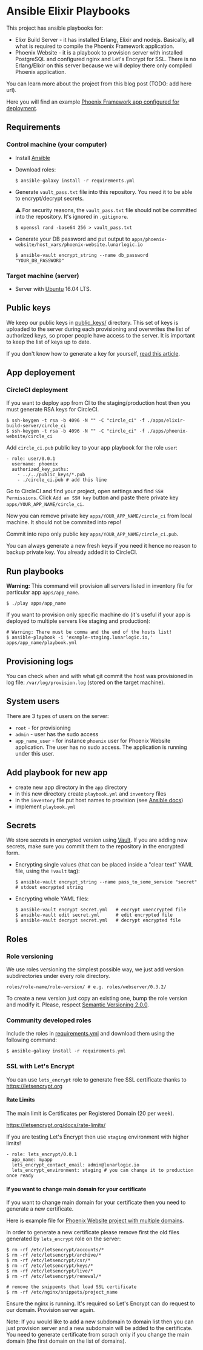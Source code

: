 # Ansible Elixir Playbooks

This project has ansible playbooks for:

* Elixr Build Server - it has installed Erlang, Elixir and nodejs. Basically, all what is required to compile the Phoenix Framework application.
* Phoenix Website - it is a playbook to provision server with installed PostgreSQL and configured nginx and Let's Encrypt for SSL. There is no Erlang/Elixir on this server because we will deploy there only compiled Phoenix application.

You can learn more about the project from this blog post (TODO: add here url).

Here you will find an example [Phoenix Framework app configured for deployment](https://github.com/LunarLogic/phoenix_website).

## Requirements

### Control machine (your computer)

* Install [Ansible](https://www.ansible.com/)

* Download roles:

  ```shell
  $ ansible-galaxy install -r requirements.yml
  ```

* Generate `vault_pass.txt` file into this repository. You need it to be able to encrypt/decrypt secrets.

  :warning: For security reasons, the `vault_pass.txt` file should not be committed into the repository. It's ignored in `.gitignore`.

  ```shell
  $ openssl rand -base64 256 > vault_pass.txt
  ```

* Generate your DB password and put output to `apps/phoenix-website/host_vars/phoenix-website.lunarlogic.io`

  ```shell
  $ ansible-vault encrypt_string --name db_password "YOUR_DB_PASSWORD"
  ```

### Target machine (server)

* Server with [Ubuntu](https://www.ubuntu.com/) 16.04 LTS.

## Public keys

We keep our public keys in [public_keys/] directory. This set of keys is uploaded to the server during each provisioning
and overwrites the list of authorized keys, so proper people have access to the server. It is important to keep
the list of keys up to date.

If you don't know how to generate a key for yourself,
[read this article](https://help.github.com/articles/connecting-to-github-with-ssh/).

## App deployement

### CircleCI deployment

If you want to deploy app from CI to the staging/production host then you must generate RSA keys for CircleCI.

```shell
$ ssh-keygen -t rsa -b 4096 -N "" -C "circle_ci" -f ./apps/elixir-build-server/circle_ci
$ ssh-keygen -t rsa -b 4096 -N "" -C "circle_ci" -f ./apps/phoenix-website/circle_ci
```

Add `circle_ci.pub` public key to your app playbook for the role `user`:

```
- role: user/0.0.1
  username: phoenix
  authorized_key_paths:
    - ../../public_keys/*.pub
    - ./circle_ci.pub # add this line
```

Go to CircleCI and find your project, open settings and find `SSH Permissions`. Click `Add an SSH key` button and paste there private key `apps/YOUR_APP_NAME/circle_ci`.

Now you can remove private key `apps/YOUR_APP_NAME/circle_ci` from local machine. It should not be commited into repo!

Commit into repo only public key `apps/YOUR_APP_NAME/circle_ci.pub`.

You can always generate a new fresh keys if you need it hence no reason to backup private key. You already added it to CircleCI.

## Run playbooks

__Warning:__ This command will provision all servers listed in inventory file for particular app `apps/app_name`.

```shell
$ ./play apps/app_name
```

If you want to provision only specific machine do (it's useful if your app is deployed to multiple servers like staging and production):

```shell
# Warning: There must be comma and the end of the hosts list!
$ ansible-playbook -i 'example-staging.lunarlogic.io,' apps/app_name/playbook.yml
```

## Provisioning logs

You can check when and with what git commit the host was provisioned in log file: `/var/log/provision.log` (stored on the target machine).

## System users

There are 3 types of users on the server:

* `root` - for provisioning
* `admin` - user has the sudo access
* `app_name_user` - for instance `phoenix` user for Phoenix Website application. The user has no sudo access. The application is running under this user.

## Add playbook for new app

* create new app directory in the `app` directory
* in this new directory create `playbook.yml` and `inventory` files
* in the `inventory` file put host names to provision (see [Ansible docs](http://docs.ansible.com/ansible/intro_inventory.html))
* implement `playbook.yml`

## Secrets

We store secrets in encrypted version using [Vault]. If you are adding new secrets, make sure you commit them to the repository in the encrypted form.

* Encrypting single values (that can be placed inside a "clear text" YAML file, using the `!vault` tag):

  ```shell
  $ ansible-vault encrypt_string --name pass_to_some_service "secret"  # stdout encrypted string
  ```

* Encrypting whole YAML files:

  ```shell
  $ ansible-vault encrypt secret.yml   # encrypt unencrypted file
  $ ansible-vault edit secret.yml      # edit encrypted file
  $ ansible-vault decrypt secret.yml   # decrypt encrypted file
  ```

## Roles

### Role versioning

We use roles versioning the simplest possible way, we just add version subdirectories under every role directory.

```shell
roles/role-name/role-version/ # e.g. roles/webserver/0.3.2/
```

To create a new version just copy an existing one, bump the role version and modify it.
Please, respect [Semantic Versioning 2.0.0].

### Community developed roles

Include the roles in [requirements.yml] and download them using the following command:

```shell
$ ansible-galaxy install -r requirements.yml
```

### SSL with Let's Encrypt

You can use `lets_encrypt` role to generate free SSL certificate thanks to https://letsencrypt.org

#### Rate Limits

The main limit is Certificates per Registered Domain (20 per week).

https://letsencrypt.org/docs/rate-limits/

If you are testing Let's Encrypt then use `staging` environment with higher limits!

```
- role: lets_encrypt/0.0.1
  app_name: myapp
  lets_encrypt_contact_email: admin@lunarlogic.io
  lets_encrypt_environment: staging # you can change it to production once ready
```

#### If you want to change main domain for your certificate

If you want to change main domain for your certificate then you need to generate a new certificate.

Here is example file for [Phoenix Website project with multiple domains](apps/phoenix-website/host_vars/phoenix-website.lunarlogic.io).

In order to generate a new certificate please remove first the old files generated by `lets_encrypt` role on the server:

```shell
$ rm -rf /etc/letsencrypt/accounts/*
$ rm -rf /etc/letsencrypt/archive/*
$ rm -rf /etc/letsencrypt/csr/*
$ rm -rf /etc/letsencrypt/keys/*
$ rm -rf /etc/letsencrypt/live/*
$ rm -rf /etc/letsencrypt/renewal/*

# remove the snippents that load SSL certificate
$ rm -rf /etc/nginx/snippets/project_name
```

Ensure the nginx is running. It's required so Let's Encrypt can do request to our domain.
Provision server again.

Note: If you would like to add a new subdomain to domain list then you can just provision server and a new subdomain will be added to the certificate. You need to generate certificate from scrach only if you change the main domain (the first domain on the list of domains).


[Vault]: http://docs.ansible.com/ansible/playbooks_vault.html
[public_keys/]: public_keys/
[requirements.yml]: requirements.yml
[Semantic Versioning 2.0.0]: http://semver.org/
